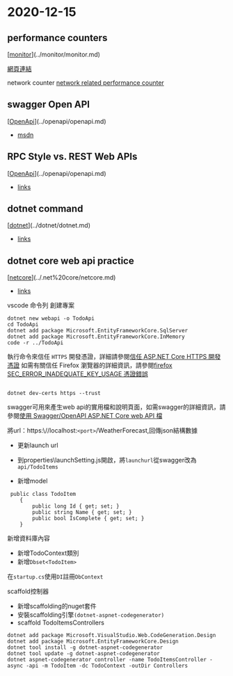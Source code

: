 # 2020-12-15

## performance counters

[[monitor]](../monitor/monitor.md)

[網頁連結](https://michaelscodingspot.com/performance-counters/)

network counter
[network related performance counter](https://docs.microsoft.com/en-us/windows-server/networking/technologies/network-subsystem/net-sub-performance-counters)

## swagger Open API

[[OpenApi]](../openapi/openapi.md)

- [msdn](https://docs.microsoft.com/zh-tw/aspnet/core/tutorials/web-api-help-pages-using-swagger?view=aspnetcore-5.0)

## RPC Style vs. REST Web APIs

[[OpenApi]](../openapi/openapi.md)

- [links](https://blog.jscrambler.com/rpc-style-vs-rest-web-apis/)

## dotnet command

[[dotnet]](../dotnet/dotnet.md)

- [links](https://docs.microsoft.com/zh-tw/dotnet/core/tools/dotnet)

## dotnet core web api practice

[[netcore]](../.net%20core/netcore.md)

- [links](https://docs.microsoft.com/zh-tw/aspnet/core/tutorials/first-web-api?view=aspnetcore-5.0&tabs=visual-studio-code)

vscode 命令列
創建專案

```text
dotnet new webapi -o TodoApi
cd TodoApi
dotnet add package Microsoft.EntityFrameworkCore.SqlServer
dotnet add package Microsoft.EntityFrameworkCore.InMemory
code -r ../TodoApi

```

執行命令來信任 `HTTPS` 開發憑證，詳細請參閱[信任 ASP.NET Core HTTPS 開發憑證](https://docs.microsoft.com/zh-tw/aspnet/core/security/enforcing-ssl?view=aspnetcore-5.0&tabs=visual-studio#trust-the-aspnet-core-https-development-certificate-on-windows-and-macos)
如需有關信任 Firefox 瀏覽器的詳細資訊，請參閱[firefox SEC_ERROR_INADEQUATE_KEY_USAGE 憑證錯誤](https://docs.microsoft.com/zh-tw/aspnet/core/security/enforcing-ssl?view=aspnetcore-5.0&tabs=visual-studio#trust-ff)

```text

dotnet dev-certs https --trust

```

swagger可用來產生web api的實用檔和說明頁面，如需swagger的詳細資訊，請參閱[使用 Swagger/OpenAPI ASP.NET Core web API 檔](https://docs.microsoft.com/zh-tw/aspnet/core/tutorials/web-api-help-pages-using-swagger?view=aspnetcore-5.0)

將url：https:\\//localhost:`<port>`/WeatherForecast,回傳json結構數據

- 更新launch url
- 到properties\launchSetting.js開啟，將`launchurl`從swagger改為`api/TodoItems`

- 新增model

```text
 public class TodoItem
    {
        public long Id { get; set; }
        public string Name { get; set; }
        public bool IsComplete { get; set; }
    }
```

新增資料庫內容

- 新增TodoContext類別
- 新增`Dbset<TodoItem>`

在`startup.cs`使用`DI`註冊`DbContext`

scaffold控制器

- 新增scaffolding的nuget套件
- 安裝scaffolding引擎`(dotnet-aspnet-codegenerator)`
- scaffold TodoItemsControllers

```text
dotnet add package Microsoft.VisualStudio.Web.CodeGeneration.Design
dotnet add package Microsoft.EntityFrameworkCore.Design
dotnet tool install -g dotnet-aspnet-codegenerator
dotnet tool update -g dotnet-aspnet-codegenerator
dotnet aspnet-codegenerator controller -name TodoItemsController -async -api -m TodoItem -dc TodoContext -outDir Controllers

```

[//begin]: # "Autogenerated link references for markdown compatibility"
[monitor]: ../monitor/monitor.md "Monitor"
[OpenApi]: ../openapi/openapi.md "OpenApi"
[dotnet]: ../dotnet/dotnet.md "dotnet"
[netcore]: ../netcore/netcore.md "netcore"
[//end]: # "Autogenerated link references"